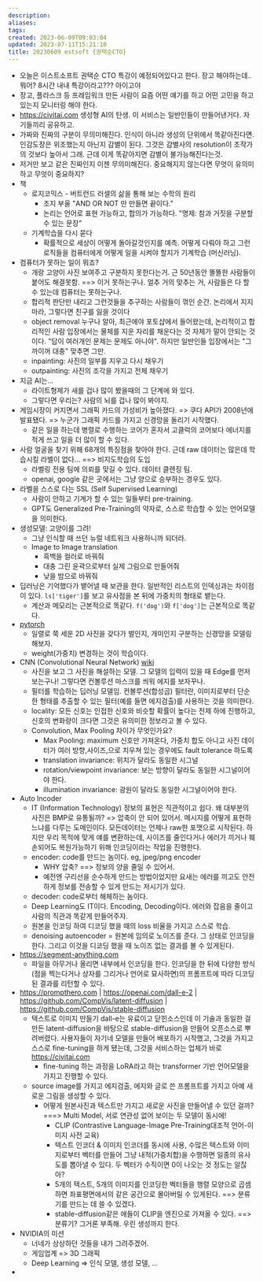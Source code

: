 ```yaml
---
description:
aliases: 
tags: 
created: 2023-06-09T09:03:04
updated: 2023-07-11T15:21:10
title: 20230609 estsoft {권택순CTO}
---
```

- 오늘은 이스트소프트 권택순 CTO 특강이 예정되어있다고 한다. 장고 해야하는데.. 뭐어? 8시간 내내 특강이라고??? 아이고야
- 장고, 플라스크 등 프레임워크 만든 사람이 요즘 어떤 얘기를 하고 어떤 고민을 하고 있는지 모니터링 해야 한다.
- https://civitai.com 생성형 AI의 탄생. 이 서비스는 일반인들이 만들어낸거다. 자기들끼리 공유하고. 
- 가짜와 진짜의 구분이 무의미해진다. 인식이 아니라 생성의 단위에서 똑같아진다면. 인감도장은 위조했는지 아닌지 감별이 된다. 그것은 감별사의 resolution이 조작가의 것보다 높아서 그래. 근데 이게 똑같아지면 감별이 불가능해진다는것.
- 저거만 보고 같은 진짜인지 이젠 무의미해진다. 중요해지지 않는다면 무엇이 유의미하고 무엇이 중요하지? 
- 책
	- 로지코믹스 - 버트런드 러셀의 삶을 통해 보는 수학의 원리
		- 조지 부울 "AND OR NOT 만 만들면 끝이다."
		- 논리는 언어로 표현 가능하고, 합의가 가능하다. "명제: 참과 거짓을 구분할 수 있는 문장"
	- 기계학습을 다시 묻다
		- 확률적으로 세상이 어떻게 돌아갈것인지를 예측. 어떻게 다뤄야 하고 그런 로직들을 컴퓨터에게 어떻게 일을 시켜야 할지가 기계학습 (머신러닝).
- 컴퓨터가 못하는 일이 뭐죠?
	- 개랑 고양이 사진 보여주고 구분하지 못한다는거. 근 50년동안 똘똘한 사람들이 붙어도 해결못함. ==> 이거 못하는구나. 얼추 거의 맞추는 거, 사람들은 다 할 수 있는데 컴퓨터는 못하는구나.
	- 합리적 판단만 내리고 그런것들을 추구하는 사람들이 꺾인 순간. 논리에서 지지마라, 그렇다면 친구를 잃을 것이다
	- object removal 누구나 알아, 최근에야 포토샵에서 들어왔는데, 논리적이고 합리적인 사람 입장에서는 물체를 지운 자리를 채운다는 것 자체가 말이 안되는 것이다. "답이 여러개인 문제는 문제도 아니야". 하지만 일반인들 입장에서는 "그까이꺼 대충" 맞추면 그만.
	- inpainting: 사진의 일부를 지우고 다시 채우기
	- outpainting: 사진의 조각을 가지고 전체 채우기
- 지금 AI는...
	- 라이트형제가 새를 겁나 많이 봤을때의 그 단계에 와 있다.
	- 그렇다면 우리는? 사람의 뇌를 겁나 많이 봐야지.
- 게임시장이 커지면서 그래픽 카드의 가성비가 높아졌다. => 쿠다 API가 2008년에 발표됐다. => 누군가 그래픽 카드를 가지고 신경망을 돌리기 시작했다.
	- 같은 일을 하는데 병렬로 수행하는 코어가 혼자서 고클럭의 코어보다 에너지를 적게 쓰고 일을 더 많이 할 수 있다.
- 사람 얼굴을 찾기 위해 68개의 특징점을 찾아야 한다. 근데 raw 데이터는 많은데 학습시킬 라벨이 없다... ==> 비지도학습의 도입 
	- 라벨링 전용 팀에 의뢰를 맞길 수 있다. 데이터 클렌징 팀.
	- openai, google 같은 곳에서는 그냥 양으로 승부하는 경우도 있다. 
- 라벨을 스스로 다는 SSL (Self Supervised Learning)
	- 사람이 안하고 기계가 할 수 있는 일들부터 pre-training.
	- GPT도 Generalized Pre-Training의 약자로, 스스로 학습할 수 있는 언어모델을 의미한다.
- 생성모델: 고양이를 그려!
	- 그냥 인식할 때 쓰던 뉴럴 네트워크 사용하니까 되더라.
	- Image to Image translation
		- 흑백을 컬러로 바꿔줘
		- 대충 그린 윤곽으로부터 실제 그림으로 만들어줘
		- 낮을 밤으로 바꿔줘
- 딥러닝은 기억했다가 뱉어낼 때 보관을 한다. 일반적인 리스트의 인덱싱과는 차이점이 있다. `ls['tiger']`를 보고 유사점을 본 뒤에 가중치의 형태로 뱉는다. 
	- 계산과 메모리는 근본적으로 똑같다. `f('dog')`와 `f['dog']`는 근본적으로 똑같다.
- [pytorch](https://pytorch.org/tutorials/beginner/transfer_learning_tutorial.html)
	- 일렬로 쭉 세운 2D 사진을 갖다가 벌인지, 개미인지 구분하는 신경망을 모델링해보자.  
	- weight(가중치) 변경하는 것이 학습이다.
- CNN (Convolutional Neural Network) [wiki](https://ko.wikipedia.org/wiki/%ED%95%A9%EC%84%B1%EA%B3%B1_%EC%8B%A0%EA%B2%BD%EB%A7%9D)
	- 사진을 보고 그 사진을 해설하는 모델. 그 모델의 입력이 있을 때 Edge를 먼저 보는구나! 그렇다면 컨볼루션 마스크를 씌워 에지를 보자꾸나.
	- 필터를 학습하는 딥러닝 모델임. 컨볼루션(합성곱) 필터란, 이미지로부터 단순한 형태를 추출할 수 있는 필터(예를 들면 에지검출)를 사용하는 것을 의미한다.
	- locality: 모든 신호는 인접한 신호와 비슷할 확률이 높다는 전제 하에 진행하고, 신호의 변화량이 크다면 그것은 유의미한 정보라고 볼 수 있다.
	- Convolution, Max Pooling 차이가 무엇인가요?
		- Max Pooling: maximum 신호만 가져온다, 가중치 합도 아니고 사진 데이터가 여러 방향,사이즈,으로 치우쳐 있는 경우에도 fault tolerance 하도록 
		- translation invariance: 위치가 달라도 동일한 시그널
		- rotation/viewpoint invariance: 보는 방향이 달라도 동일한 시그널이어야 한다.
		- illumination invariance: 광원이 달라도 동일한 시그널이어야 한다.
- Auto Incoder
	- IT (Information Technology) 정보의 표현은 직관적이고 쉽다. 왜 대부분의 사진은 BMP로 유통될까? => 압축이 안 되어 있어서. 메시지를 어떻게 표현하느냐를 다루는 도메인이다. 모든데이터는 언제나 raw한 포맷으로 시작된다. 하지만 우리 목적에 맞게 얘를 변환하는데, 사이즈를 줄인다거나 에러가 끼거나 훼손되어도 복원가능하기 위해 인코딩이라는 작업을 진행한다. 
	- encoder: code를 만드는 놈이다. eg, jpeg/png encoder
		- WHY 압축? ==> 정보의 양을 줄일 수 있어서.
		- 예전엔 구리선을 순수하게 만드는 방법이었지만 요새는 에러를 끼고도 안전하게 정보를 전송할 수 있게 만드는 저시기가 있다.
	- decoder: code로부터 해체하는 놈이다. 
	- Deep Learning도 IT이다. Encoding, Decoding이다. 에러와 잡음을 줄이고 사람의 직관과 똑같게 만들어주자.
	- 원본을 인코딩 하여 디코딩 했을 때의 loss 비율을 가지고 스스로 학습.
	- denoising autoencoder = 원본에 임의로 노이즈를 준다. 그 상태로 인코딩을 한다. 그리고 이것을 디코딩 했을 때 노이즈 없는 결과를 볼 수 있게된다.
- https://segment-anything.com
	- 파일을 아무거나 올리면 내부에서 인코딩을 한다. 인코딩을 한 뒤에 다양한 방식 (점을 찍는다거나 상자를 그리거나 언어로 묘사하면)의 프롬프트에 따라 디코딩 된 결과를 리턴할 수 있다.
- https://prompthero.com | https://openai.com/dall-e-2 | https://github.com/CompVis/latent-diffusion | https://github.com/CompVis/stable-diffusion
	- 텍스트로 이미지 만들기 dall-e는 유료이고 닫힌소스인데 이 기술과 동일한 걸 만든 latent-diffusion을 바탕으로 stable-diffusion을 만들어 오픈소스로 뿌려버렸다. 사용자들이 자기네 모델을 만들어 배포하기 시작했고, 그것을 가지고 스스로 fine-tuning을 하게 됐는데, 그것을 서비스하는 업체가 바로 https://civitai.com
		- fine-tuning 하는 과정을 LoRA라고 하는 transformer 기반 언어모델을 가지고 진행할 수 있다.
	- source image를 가지고 에지검출, 에지와 글로 쓴 프롬프트를 가지고 아예 새로운 그림을 생성할 수 있다.
		- 어떻게 원본사진과 텍스트만 가지고 새로운 사진을 만들어낼 수 있던 걸까? ===> Multi Model, 서로 연관성 없어 보이는 두 모델이 동시에!
			- CLIP (Contrastive Language-Image Pre-Training대조적 언어-이미지 사전 교육) 
			- 텍스트 인코더 & 이미지 인코더를 동시에 사용, 수많은 텍스트와 이미지로부터 벡터를 만들어 그냥 내적(가중치합)을 수행하면 일종의 유사도를 뽑아낼 수 있다. 두 벡터가 수직이면 0이 나오는 것 정도는 알잖아? 
			- 5개의 텍스트, 5개의 이미지를 인코딩한 벡터들을 행렬 모양으로 곱셈하면 좌표평면에서의 같은 공간으로 몰아버릴 수 있게된다. ==> 분류기를 만드는 데 쓸 수 있겠다.
			- stable-diffusion같은 애들이 CLIP을 엔진으로 가져올 수 있다. ==> 분류기? 그거론 부족해. 우린 생성까지 한다.
- NVIDIA의 미션
	- 너네가 상상하던 것들을 내가 그려주겠어.
	- 게임업계 => 3D 그래픽
	- Deep Learning => 인식 모델, 생성 모델, ...
- 